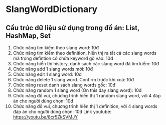 # SlangWordDictionary
Cấu trúc dữ liệu sử dụng trong đồ án: List, HashMap, Set
----------------------------------------------
1. Chức năng tìm kiếm theo slang word: 10đ
2. Chức năng tìm kiếm theo definition, hiển thị ra tất cả các slang words mà trong
defintion có chứa keyword gõ vào: 10đ
3. Chức năng hiển thị history, danh sách các slang word đã tìm kiếm: 10đ
4. Chức năng add 1 slang words mới: 10đ
5. Chức năng edit 1 slang word: 10đ
6. Chức năng delete 1 slang word. Confirm trước khi xoá: 10đ
7. Chức năng reset danh sách slang words gốc: 10đ
8. Chức năng random 1 slang word (On this day slang word): 10đ
9. Chức năng đố vui, chương trình hiển thị 1 random slang word, với 4 đáp án cho
người dùng chọn: 10đ
10. Chức năng đố vui, chương trình hiển thị 1 definition, với 4 slang words đáp án cho
người dùng chọn: 10đ
Link youtube: https://youtu.be/8cr5ZkSVMJY
